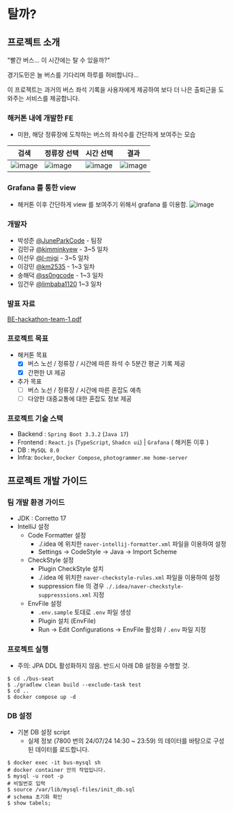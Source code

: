 # 탈까?

## 프로젝트 소개

"빨간 버스... 이 시간에는 탈 수 있을까?"

경기도민은 늘 버스를 기다리며 하루를 허비합니다...

이 프로젝트는 과거의 버스 좌석 기록을 사용자에게 제공하여 보다 더 나은 출퇴근을 도와주는 서비스를 제공합니다.

### 해커톤 내에 개발한 FE
- 미완, 해당 정류장에 도착하는 버스의 좌석수를 간단하게 보여주는 모습
  
|검색|정류장 선택|시간 선택|결과|
|----|-----|----|-|
|![image](https://github.com/user-attachments/assets/3f8bd6e2-5964-47f2-8316-9bc72724ae13)|![image](https://github.com/user-attachments/assets/2524933d-7da0-4330-84f1-51b127236fa7)|![image](https://github.com/user-attachments/assets/8bf8f76e-864b-44db-acc6-cc99f18f8936)|![image](https://github.com/user-attachments/assets/f53876b0-1a58-4138-8517-a6ae848a6807)|


### Grafana 를 통한 view
- 해커톤 이후 간단하게 view 를 보여주기 위해서 grafana 를 이용함.
![image](https://github.com/user-attachments/assets/ca2de74c-9117-4af8-a51f-7e54f7e9858d)


### 개발자
- 박성준 [@JuneParkCode](https://github.com/JuneParkCode) - 팀장
- 김민규 [@kimminkyew](https://github.com/kimminkyeu) - 3~5 일차
- 이선우 [@I-migi](https://github.com/I-migi) - 3~5 일차
- 이강민 [@km2535](https://github.com/km2535) - 1~3 일차
- 송해덕 [@ss0ngcode](https://github.com/ss0ngcode) - 1~3 일차
- 임건우 [@limbaba1120](https://github.com/limbaba1120) 1~3 일차


### 발표 자료
[BE-hackathon-team-1.pdf](https://github.com/user-attachments/files/16377073/BE-hackathon-team-1.pdf)

### 프로젝트 목표

- 해커톤 목표
    - [x] 버스 노선 / 정류장 / 시간에 따른 좌석 수 5분간 평균 기록 제공
    - [x] 간편한 UI 제공
- 추가 목표
    - [ ] 버스 노선 / 정류장 / 시간에 따른 혼잡도 예측
    - [ ] 다양한 대중교통에 대한 혼잡도 정보 제공

### 프로젝트 기술 스택

- Backend : `Spring Boot 3.3.2` (`Java 17`)
- Frontend : `React.js` (`TypeScript`, `Shadcn ui`)  | `Grafana` ( 해커톤 이후 )
- DB : `MySQL 8.0`
- Infra: `Docker`, `Docker Compose`, `photogrammer.me home-server`

## 프로젝트 개발 가이드

### 팀 개발 환경 가이드

- JDK : Corretto 17
- IntelliJ 설정
    - Code Formatter 설정
        - ./.idea 에 위치한 `naver-intellij-formatter.xml` 파일을 이용하여 설정
        - Settings -> CodeStyle -> Java -> Import Scheme
    - CheckStyle 설정
        - Plugin CheckStyle 설치
        - ./.idea 에 위치한 `naver-checkstyle-rules.xml` 파일을 이용하여 설정
        - suppression file 의 경우 `./.idea/naver-checkstyle-suppresssions.xml` 지정
    - EnvFile 설정
        - `.env.sample` 토대로 `.env` 파일 생성
        - Plugin 설치 (EnvFile)
        - Run -> Edit Configurations -> EnvFile 활성화 / `.env` 파일 지정

### 프로젝트 실행

- 주의: JPA DDL 활성화하지 않음. 반드시 아래 DB 설정을 수행할 것.

```shell
$ cd ./bus-seat
$ ./gradlew clean build --exclude-task test
$ cd ..
$ docker compose up -d
```

### DB 설정

- 기본 DB 설정 script
    - 실제 정보 (7800 번의 24/07/24 14:30 ~ 23:59) 의 데이터를 바탕으로 구성된 데이터를 로드합니다.

```shell
$ docker exec -it bus-mysql sh
# docker container 안의 작업입니다.
$ mysql -u root -p
# 비밀번호 입력
$ source /var/lib/mysql-files/init_db.sql
# schema 초기화 확인 
$ show tabels;
```
